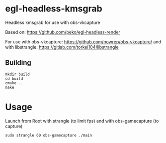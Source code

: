 # egl-headless-kmsgrab
Headless kmsgrab for use with obs-vkcapture

Based on: https://github.com/peko/egl-headless-render

For use with obs-vkcapture: https://github.com/nowrep/obs-vkcapture/
and with libstrangle: https://gitlab.com/torkel104/libstrangle

## Building
```
mkdir build
cd build
cmake ..
make
```

# Usage
Launch from Root with strangle (to limit fps) and with obs-gamecapture (to capture)

```
sudo strangle 60 obs-gamecapture ./main
```
